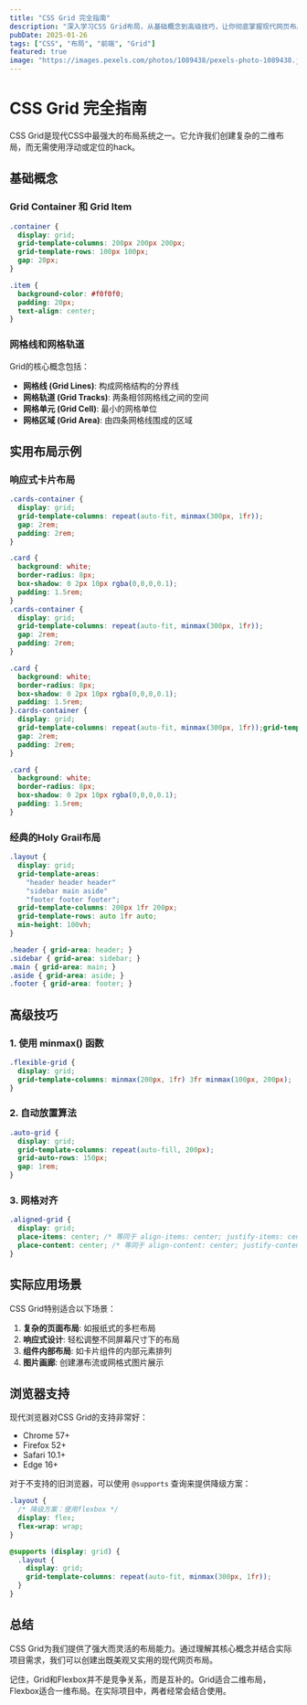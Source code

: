 ```yaml
---
title: "CSS Grid 完全指南"
description: "深入学习CSS Grid布局，从基础概念到高级技巧，让你彻底掌握现代网页布局的强大工具。"
pubDate: 2025-01-26
tags: ["CSS", "布局", "前端", "Grid"]
featured: true
image: "https://images.pexels.com/photos/1089438/pexels-photo-1089438.jpeg?auto=compress&cs=tinysrgb&w=800"
---
```


# CSS Grid 完全指南

CSS Grid是现代CSS中最强大的布局系统之一。它允许我们创建复杂的二维布局，而无需使用浮动或定位的hack。

## 基础概念

### Grid Container 和 Grid Item

```css
.container {
  display: grid;
  grid-template-columns: 200px 200px 200px;
  grid-template-rows: 100px 100px;
  gap: 20px;
}

.item {
  background-color: #f0f0f0;
  padding: 20px;
  text-align: center;
}
```

### 网格线和网格轨道

Grid的核心概念包括：

- **网格线 (Grid Lines)**: 构成网格结构的分界线
- **网格轨道 (Grid Tracks)**: 两条相邻网格线之间的空间
- **网格单元 (Grid Cell)**: 最小的网格单位
- **网格区域 (Grid Area)**: 由四条网格线围成的区域

## 实用布局示例

### 响应式卡片布局

```css
.cards-container {
  display: grid;
  grid-template-columns: repeat(auto-fit, minmax(300px, 1fr));
  gap: 2rem;
  padding: 2rem;
}

.card {
  background: white;
  border-radius: 8px;
  box-shadow: 0 2px 10px rgba(0,0,0,0.1);
  padding: 1.5rem;
}
.cards-container {
  display: grid;
  grid-template-columns: repeat(auto-fit, minmax(300px, 1fr));
  gap: 2rem;
  padding: 2rem;
}

.card {
  background: white;
  border-radius: 8px;
  box-shadow: 0 2px 10px rgba(0,0,0,0.1);
  padding: 1.5rem;
}.cards-container {
  display: grid;
  grid-template-columns: repeat(auto-fit, minmax(300px, 1fr));grid-template-columns: repeat(auto-fit, minmax(300px, 1fr));grid-template-columns: repeat(auto-fit, minmax(300px, 1fr));grid-template-columns: repeat(auto-fit, minmax(300px, 1fr));
  gap: 2rem;
  padding: 2rem;
}

.card {
  background: white;
  border-radius: 8px;
  box-shadow: 0 2px 10px rgba(0,0,0,0.1);
  padding: 1.5rem;
}
```

### 经典的Holy Grail布局

```css
.layout {
  display: grid;
  grid-template-areas: 
    "header header header"
    "sidebar main aside"
    "footer footer footer";
  grid-template-columns: 200px 1fr 200px;
  grid-template-rows: auto 1fr auto;
  min-height: 100vh;
}

.header { grid-area: header; }
.sidebar { grid-area: sidebar; }
.main { grid-area: main; }
.aside { grid-area: aside; }
.footer { grid-area: footer; }
```

## 高级技巧

### 1. 使用 minmax() 函数

```css
.flexible-grid {
  display: grid;
  grid-template-columns: minmax(200px, 1fr) 3fr minmax(100px, 200px);
}
```

### 2. 自动放置算法

```css
.auto-grid {
  display: grid;
  grid-template-columns: repeat(auto-fill, 200px);
  grid-auto-rows: 150px;
  gap: 1rem;
}
```

### 3. 网格对齐

```css
.aligned-grid {
  display: grid;
  place-items: center; /* 等同于 align-items: center; justify-items: center; */
  place-content: center; /* 等同于 align-content: center; justify-content: center; */
}
```

## 实际应用场景

CSS Grid特别适合以下场景：

1. **复杂的页面布局**: 如报纸式的多栏布局
2. **响应式设计**: 轻松调整不同屏幕尺寸下的布局
3. **组件内部布局**: 如卡片组件的内部元素排列
4. **图片画廊**: 创建瀑布流或网格式图片展示

## 浏览器支持

现代浏览器对CSS Grid的支持非常好：

- Chrome 57+
- Firefox 52+
- Safari 10.1+
- Edge 16+

对于不支持的旧浏览器，可以使用 `@supports` 查询来提供降级方案：

```css
.layout {
  /* 降级方案：使用flexbox */
  display: flex;
  flex-wrap: wrap;
}

@supports (display: grid) {
  .layout {
    display: grid;
    grid-template-columns: repeat(auto-fit, minmax(300px, 1fr));
  }
}
```

## 总结

CSS Grid为我们提供了强大而灵活的布局能力。通过理解其核心概念并结合实际项目需求，我们可以创建出既美观又实用的现代网页布局。

记住，Grid和Flexbox并不是竞争关系，而是互补的。Grid适合二维布局，Flexbox适合一维布局。在实际项目中，两者经常会结合使用。